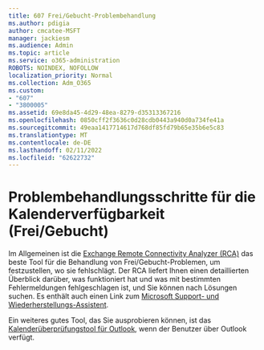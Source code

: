 ```yaml
---
title: 607 Frei/Gebucht-Problembehandlung
ms.author: pdigia
author: cmcatee-MSFT
manager: jackiesm
ms.audience: Admin
ms.topic: article
ms.service: o365-administration
ROBOTS: NOINDEX, NOFOLLOW
localization_priority: Normal
ms.collection: Adm_O365
ms.custom:
- "607"
- "3800005"
ms.assetid: 69e8da45-4d29-48ea-8279-d35313367216
ms.openlocfilehash: 0850cff2f3636c0d28cdb0443a940d0a734fe41a
ms.sourcegitcommit: 49eaa1417714617d768df85fd79b65e35b6e5c83
ms.translationtype: MT
ms.contentlocale: de-DE
ms.lasthandoff: 02/11/2022
ms.locfileid: "62622732"
---
```

# <a name="troubleshooting-steps-for-calendar-availability-freebusy"></a>Problembehandlungsschritte für die Kalenderverfügbarkeit (Frei/Gebucht)

Im Allgemeinen ist die [Exchange Remote Connectivity Analyzer (RCA)](https://testconnectivity.microsoft.com/Default.aspx?testId=freeBusy) das beste Tool für die Behandlung von Frei/Gebucht-Problemen, um festzustellen, wo sie fehlschlägt. Der RCA liefert Ihnen einen detaillierten Überblick darüber, was funktioniert hat und was mit bestimmten Fehlermeldungen fehlgeschlagen ist, und Sie können nach Lösungen suchen. Es enthält auch einen Link zum [Microsoft Support- und Wiederherstellungs-Assistent](https://diagnostics.office.com/).

Ein weiteres gutes Tool, das Sie ausprobieren können, ist das [Kalenderüberprüfungstool für Outlook](https://www.microsoft.com/download/details.aspx?id=28786), wenn der Benutzer über Outlook verfügt.
